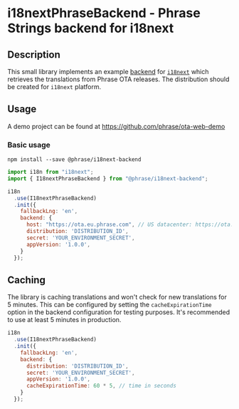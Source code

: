 # i18nextPhraseBackend - Phrase Strings backend for i18next

## Description

This small library implements an example [backend](https://www.i18next.com/overview/plugins-and-utils#backends) for [`i18next`](https://www.i18next.com/) which retrieves the translations from Phrase OTA releases. The distribution should be created for `i18next` platform.

## Usage

A demo project can be found at https://github.com/phrase/ota-web-demo

### Basic usage

```
npm install --save @phrase/i18next-backend
```

```javascript
import i18n from "i18next";
import { I18nextPhraseBackend } from "@phrase/i18next-backend";

i18n
  .use(I18nextPhraseBackend)
  .init({
    fallbackLng: 'en',
    backend: {
      host: "https://ota.eu.phrase.com", // US datacenter: https://ota.us.phrase.com
      distribution: 'DISTRIBUTION_ID',
      secret: 'YOUR_ENVIRONMENT_SECRET',
      appVersion: '1.0.0',
    }
  });
```

## Caching

The library is caching translations and won't check for new translations for 5 minutes. This can be configured by setting the `cacheExpirationTime` option in the backend configuration for testing purposes. It's recommended to use at least 5 minutes in production.

```javascript
i18n
  .use(I18nextPhraseBackend)
  .init({
    fallbackLng: 'en',
    backend: {
      distribution: 'DISTRIBUTION_ID',
      secret: 'YOUR_ENVIRONMENT_SECRET',
      appVersion: '1.0.0',
      cacheExpirationTime: 60 * 5, // time in seconds
    }
  });
```
